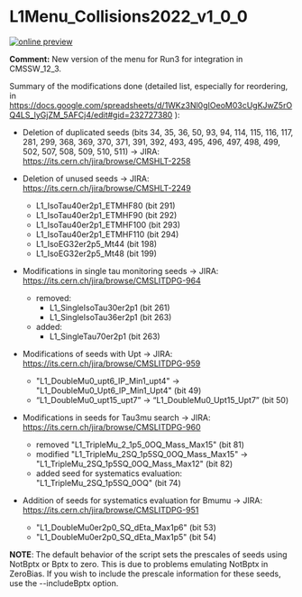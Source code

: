 # L1Menu_Collisions2022_v1_0_0

[![online preview](https://img.shields.io/badge/Online%20preview-click%20here-blue)](https://htmlpreview.github.io/?https://github.com/caruta/L1MenuRun3/blob/patch-1/development/L1Menu_Collisions2022_v1_0_0/L1Menu_Collisions2022_v1_0_0.html)

**Comment:** 
New version of the menu for Run3 for integration in CMSSW_12_3. 

Summary of the modifications done (detailed list, especially for reordering, in https://docs.google.com/spreadsheets/d/1WKz3Nl0gIOeoM03cUgKJwZ5rOQ4LS_lyGjZM_5AFCj4/edit#gid=232727380 ):

- Deletion of duplicated seeds (bits 34, 35, 36, 50, 93, 94, 114, 115, 116, 117, 281, 299, 368, 369, 370, 371, 391, 392, 493, 495, 496, 497, 498, 499, 502, 507, 508, 509, 510, 511) -> JIRA: https://its.cern.ch/jira/browse/CMSHLT-2258

- Deletion of unused seeds -> JIRA: https://its.cern.ch/jira/browse/CMSHLT-2249 
    - L1_IsoTau40er2p1_ETMHF80 (bit 291)
    - L1_IsoTau40er2p1_ETMHF90 (bit 292)
    - L1_IsoTau40er2p1_ETMHF100 (bit 293)
    - L1_IsoTau40er2p1_ETMHF110 (bit 294)
    - L1_IsoEG32er2p5_Mt44 (bit 198)
    - L1_IsoEG32er2p5_Mt48 (bit 199)

- Modifications in single tau monitoring seeds -> JIRA: https://its.cern.ch/jira/browse/CMSLITDPG-964
    - removed: 
        - L1_SingleIsoTau30er2p1 (bit 261)
        - L1_SingleIsoTau36er2p1 (bit 263)
    - added:
        - L1_SingleTau70er2p1 (bit 263)

- Modifications of seeds with Upt -> JIRA: https://its.cern.ch/jira/browse/CMSLITDPG-959
    - "L1_DoubleMu0_upt6_IP_Min1_upt4" -> "L1_DoubleMu0_Upt6_IP_Min1_Upt4" (bit 49)
    - “L1_DoubleMu0_upt15_upt7” -> “L1_DoubleMu0_Upt15_Upt7” (bit 50)

- Modifications in seeds for Tau3mu search -> JIRA: https://its.cern.ch/jira/browse/CMSLITDPG-960
    - removed "L1_TripleMu_2_1p5_0OQ_Mass_Max15" (bit 81)
    - modified "L1_TripleMu_2SQ_1p5SQ_0OQ_Mass_Max15" -> "L1_TripleMu_2SQ_1p5SQ_0OQ_Mass_Max12"  (bit 82)
    - added seed for systematics evaluation: "L1_TripleMu_2SQ_1p5SQ_0OQ" (bit 74)

- Addition of seeds for systematics evaluation for Bmumu -> JIRA: https://its.cern.ch/jira/browse/CMSLITDPG-951
    - "L1_DoubleMu0er2p0_SQ_dEta_Max1p6" (bit 53)
    - "L1_DoubleMu0er2p0_SQ_dEta_Max1p5" (bit 54)
    

**NOTE**: The default behavior of the script sets the prescales of seeds using NotBptx or Bptx to zero. This is due to problems emulating NotBptx in ZeroBias. If you wish to include the prescale information for these seeds, use the --includeBptx option.
